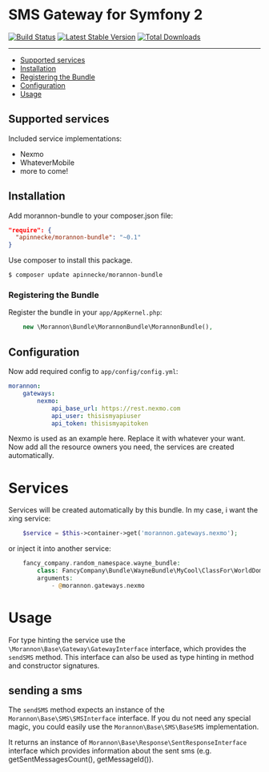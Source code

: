 # SMS Gateway for Symfony 2


[![Build Status](https://api.travis-ci.org/apinnecke/MorannonBundle.png?branch=master)](https://travis-ci.org/APinneckeMorannon)
[![Latest Stable Version](https://poser.pugx.org/apinnecke/morannon-bundle/v/stable.png)](https://packagist.org/packages/apinnecke/morannon-bundle)
[![Total Downloads](https://poser.pugx.org/apinnecke/morannon-bundle/downloads.png)](https://packagist.org/packages/apinnecke/morannon-bundle)

---
 
- [Supported services](#supported-services)
- [Installation](#installation)
- [Registering the Bundle](#registering-the-bundle)
- [Configuration](#configuration)
- [Usage](#usage)

## Supported services

Included service implementations:

- Nexmo
- WhateverMobile
- more to come!

## Installation

Add morannon-bundle to your composer.json file:

```json
"require": {
  "apinnecke/morannon-bundle": "~0.1"
}
```

Use composer to install this package.

```
$ composer update apinnecke/morannon-bundle
```

### Registering the Bundle

Register the bundle in your ```app/AppKernel.php```:

```php
    new \Morannon\Bundle\MorannonBundle\MorannonBundle(),
```

## Configuration

Now add required config to ```app/config/config.yml```: 

```yaml
morannon:
    gateways:
        nexmo:
            api_base_url: https://rest.nexmo.com
            api_user: thisismyapiuser
            api_token: thisismyapitoken
```


Nexmo is used as an example here. Replace it with whatever your want.
Now add all the resource owners you need, the services are created automatically.

# Services

Services will be created automatically by this bundle. In my case, i want the xing service:
 
```php
    $service = $this->container->get('morannon.gateways.nexmo');
```

or inject it into another service:

```php
    fancy_company.random_namespace.wayne_bundle:
        class: FancyCompany\Bundle\WayneBundle\MyCool\ClassFor\WorldDominance
        arguments:
            - @morannon.gateways.nexmo
```

# Usage

For type hinting the service use the `\Morannon\Base\Gateway\GatewayInterface` interface, which provides the `sendSMS` method.
This interface can also be used as type hinting in method and constructor signatures.

## sending a sms

The `sendSMS` method expects an instance of the `Morannon\Base\SMS\SMSInterface` interface.
If you du not need any special magic, you could easily use the `Morannon\Base\SMS\BaseSMS` implementation.

It returns an instance of `Morannon\Base\Response\SentResponseInterface` interface which provides information about
the sent sms (e.g. getSentMessagesCount(), getMessageId()).